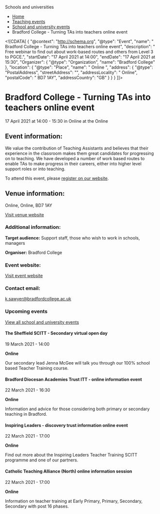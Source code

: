 Schools and universities

*   [Home](/)
*   [Teaching events](/teaching-events)
*   [School and university events](/teaching-events/training-provider-events)
*   Bradford College - Turning TAs into teachers online event

<!\[CDATA\[ { "@context": "http://schema.org", "@type": "Event", "name": " Bradford College - Turning TAs into teachers online event", "description": " Free webinar to find out about work-based routes and others from Level 3 to PGCE.", "startDate": "17 April 2021 at 14:00", "endDate": "17 April 2021 at 15:30", "Organizer": { "@type": "Organization", "name": "Bradford College" }, "location": { "@type": "Place", "name": " Online ", "address": { "@type": "PostalAddress", "streetAddress": "", "addressLocality": " Online", "postalCode": " BD7 1AY", "addressCountry": "GB" } } } \]\]>

Bradford College - Turning TAs into teachers online event
=========================================================

17 April 2021 at 14:00 - 15:30 in Online at the Online

Event information:
------------------

We value the contribution of Teaching Assistants and believes that their experience in the classroom makes them great candidates for progressing on to teaching. We have developed a number of work based routes to enable TAs to make progress in their careers, either into higher level support roles or into teaching.

To attend this event, please [register on our website](https://www.bradfordcollege.ac.uk/events/category/online-events-and-webinars/).

Venue information:
------------------

Online, Online, BD7 1AY

[Visit venue website](https://www.bradfordcollege.ac.uk/ "Online")

### Additional information:

**Target audience:** Support staff, those who wish to work in schools, managers

**Organiser:** Bradford College

### Event website:

[Visit event website](https://www.bradfordcollege.ac.uk/events/category/online-events-and-webinars/)

### Contact email:

[k.sawyer@bradfordcollege.ac.uk](mailto:k.sawyer@bradfordcollege.ac.uk)

### Upcoming events

[View all school and university events](/teaching-events/training-provider-events)

[](/teaching-events/training-provider-events/210319-the-sheffield-scitt-secondary-virtual-open-day)

#### The Sheffield SCITT - Secondary virtual open day

19 March 2021 - 14:00

**Online**

Our secondary lead Jenna McGee will talk you through our 100% school based Teacher Training course.

[](/teaching-events/training-provider-events/210322-bradford-diocesan-academies-trust-itt-online-information-event)

#### Bradford Diocesan Academies Trust ITT - online information event

22 March 2021 - 16:30

**Online**

Information and advice for those considering both primary or secondary teaching in Bradford.

[](/teaching-events/training-provider-events/210322-inspiring-leaders-discovery-trust-information-online-event)

#### Inspiring Leaders - discovery trust information online event

22 March 2021 - 17:00

**Online**

Find out more about the Inspiring Leaders Teacher Training SCITT programme and one of our partners.

[](/teaching-events/training-provider-events/210322-catholic-teaching-alliance-north-online-information-session)

#### Catholic Teaching Alliance (North) online information session

22 March 2021 - 17:00

**Online**

Information on teacher training at Early Primary, Primary, Secondary, Secondary with post 16 phases.